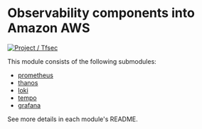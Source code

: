 # Observability components into Amazon AWS

[![Project / Tfsec](https://github.com/nlamirault/terraform-aws-observability/actions/workflows/tfsec.yml/badge.svg)](https://github.com/nlamirault/terraform-aws-observability/actions/workflows/tfsec.yml)

This module consists of the following submodules:

- [prometheus](https://github.com/nlamirault/terraform-aws-observability/tree/master/modules/prometheus)
- [thanos](https://github.com/nlamirault/terraform-aws-observability/tree/master/modules/thanos)
- [loki](https://github.com/nlamirault/terraform-aws-observability/tree/master/modules/loki)
- [tempo](https://github.com/nlamirault/terraform-aws-observability/tree/master/modules/tempo)
- [grafana](https://github.com/nlamirault/terraform-aws-observability/tree/master/modules/grafana)

See more details in each module's README.
